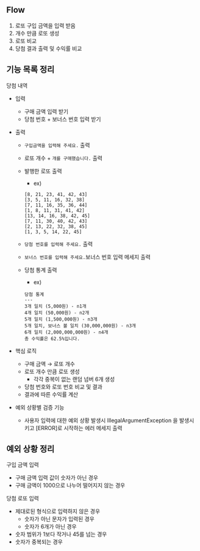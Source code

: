 ## Flow
1. 로또 구입 금액을 입력 받음
2. 개수 만큼 로또 생성
3. 로또 비교
4. 당첨 결과 출력 및 수익률 비교

## 기능 목록 정리
당첨 내역
- 입력
    - 구매 금액 입력 받기
    - 당첨 번호 + 보너스 번호 입력 받기
- 출력
    - `구입금액을 입력해 주세요.` 출력
    - 로또 개수 + `개를 구매했습니다.` 출력
    - 발행한 로또 출력
        - ex)

        ```
        [8, 21, 23, 41, 42, 43]
        [3, 5, 11, 16, 32, 38]
        [7, 11, 16, 35, 36, 44]
        [1, 8, 11, 31, 41, 42]
        [13, 14, 16, 38, 42, 45]
        [7, 11, 30, 40, 42, 43]
        [2, 13, 22, 32, 38, 45]
        [1, 3, 5, 14, 22, 45]
        ```

    - `당첨 번호를 입력해 주세요.` 출력
    - `보너스 번호를 입력해 주세요.`보너스 번호 입력 메세지 출력
    - 당첨 통계 출력
        - ex)
      ```
      당첨 통계
      ---
      3개 일치 (5,000원) - n1개
      4개 일치 (50,000원) - n2개
      5개 일치 (1,500,000원) - n3개
      5개 일치, 보너스 볼 일치 (30,000,000원) - n3개
      6개 일치 (2,000,000,000원) - n4개
      총 수익률은 62.5%입니다.

      ```

- 핵심 로직
    - 구매 금액 → 로또 개수
    - 로또 개수 만큼 로또 생성
        - 각각 중복이 없는 랜덤 넘버 6개 생성
    - 당첨 번호와 로또 번호 비교 및 결과
    - 결과에 따른 수익률 계산

- 예외 상황별 검증 기능
    - 사용자 입력에 대한 예외 상황 발생시 IllegalArgumentException 을 발생시키고 [ERROR]로 시작하는 에러 메세지 출력


## 예외 상황 정리

구입 금액 입력
- 구매 금액 입력 값이 숫자가 아닌 경우
- 구매 금액이 1000으로 나누어 떨어지지 않는 경우

당첨 로또 입력
- 제대로된 형식으로 입력하지 않은 경우
  - 숫자가 아닌 문자가 입력된 경우
  - 숫자가 6개가 아닌 경우
- 숫자 범위가 1보다 작거나 45를 넘는 경우
- 숫자가 중복되는 경우
